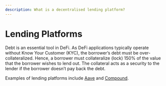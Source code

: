 ```yaml
---
description: What is a decentralised lending platform?
---
```


# Lending Platforms

Debt is an essential tool in DeFi. As DeFi applications typically operate without Know Your Customer \(KYC\), the borrower’s debt must be over-collateralized. Hence, a borrower must collateralize \(lock\) 150% of the value that the borrower wishes to lend out. The collateral acts as a security to the lender if the borrower doesn’t pay back the debt.

Examples of lending platforms include [Aave](https://aave.com/) and [Compound](https://compound.finance/).

